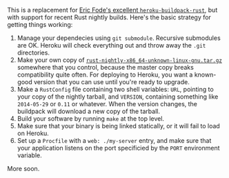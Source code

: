 This is a replacement for
[Eric Fode's excellent `heroku-buildpack-rust`][fode], but with support for
recent Rust nightly builds.  Here's the basic strategy for getting things
working:

1. Manage your dependecies using `git submodule`.  Recursive submodules are
   OK.  Heroku will check everything out and throw away the `.git`
   directories.
2. Make your own copy of
   [`rust-nightly-x86_64-unknown-linux-gnu.tar.gz`][nightly] somewhere that
   you control, because the master copy breaks compatibility quite often.
   For deploying to Heroku, you want a known-good version that you can use
   until you're ready to upgrade.
3. Make a `RustConfig` file containing two shell variables: `URL`, pointing
   to your copy of the nightly tarball, and `VERSION`, containing something
   like `2014-05-29` or `0.11` or whatever.  When the version changes, the
   buildpack will download a new copy of the tarball.
4. Build your software by running `make` at the top level.
5. Make sure that your binary is being linked statically, or it will fail
   to load on Heroku.
6. Set up a `Procfile` with a `web: ./my-server` entry, and make sure
   that your application listens on the port specificied by the `PORT`
   environment variable.

More soon.

[fode]: https://github.com/ericfode/heroku-buildpack-rust
[nightly]: http://static.rust-lang.org/dist/rust-nightly-x86_64-unknown-linux-gnu.tar.gz
